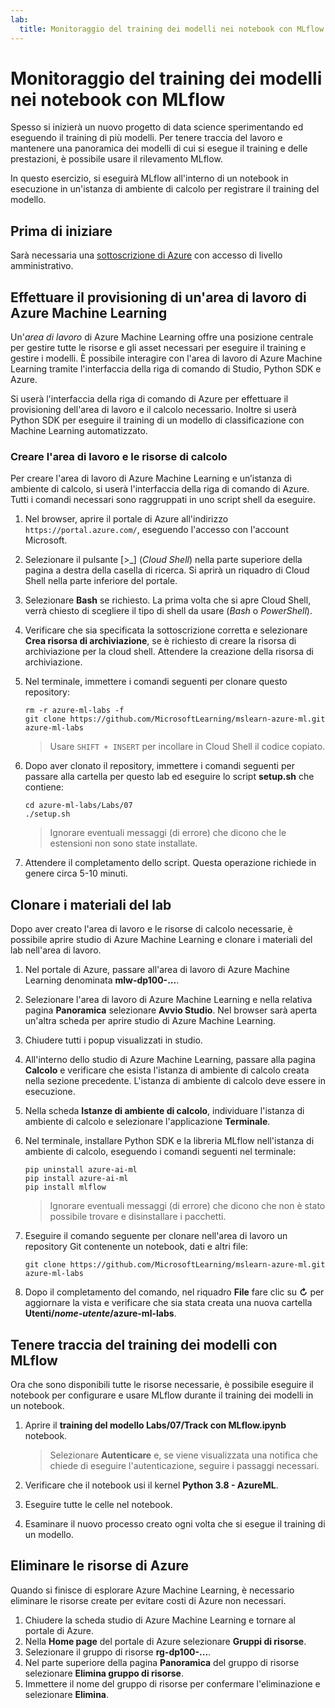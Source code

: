 ```yaml
---
lab:
  title: Monitoraggio del training dei modelli nei notebook con MLflow
---
```


# Monitoraggio del training dei modelli nei notebook con MLflow

Spesso si inizierà un nuovo progetto di data science sperimentando ed eseguendo il training di più modelli. Per tenere traccia del lavoro e mantenere una panoramica dei modelli di cui si esegue il training e delle prestazioni, è possibile usare il rilevamento MLflow.

In questo esercizio, si eseguirà MLflow all'interno di un notebook in esecuzione in un'istanza di ambiente di calcolo per registrare il training del modello.

## Prima di iniziare

Sarà necessaria una [sottoscrizione di Azure](https://azure.microsoft.com/free) con accesso di livello amministrativo.

## Effettuare il provisioning di un'area di lavoro di Azure Machine Learning

Un'*area di lavoro* di Azure Machine Learning offre una posizione centrale per gestire tutte le risorse e gli asset necessari per eseguire il training e gestire i modelli. È possibile interagire con l'area di lavoro di Azure Machine Learning tramite l'interfaccia della riga di comando di Studio, Python SDK e Azure.

Si userà l'interfaccia della riga di comando di Azure per effettuare il provisioning dell'area di lavoro e il calcolo necessario. Inoltre si userà Python SDK per eseguire il training di un modello di classificazione con Machine Learning automatizzato.

### Creare l'area di lavoro e le risorse di calcolo

Per creare l'area di lavoro di Azure Machine Learning e un’istanza di ambiente di calcolo, si userà l'interfaccia della riga di comando di Azure. Tutti i comandi necessari sono raggruppati in uno script shell da eseguire.
1. Nel browser, aprire il portale di Azure all'indirizzo `https://portal.azure.com/`, eseguendo l'accesso con l'account Microsoft.
1. Selezionare il pulsante \[>_] (*Cloud Shell*) nella parte superiore della pagina a destra della casella di ricerca. Si aprirà un riquadro di Cloud Shell nella parte inferiore del portale.
1. Selezionare **Bash** se richiesto. La prima volta che si apre Cloud Shell, verrà chiesto di scegliere il tipo di shell da usare (*Bash* o *PowerShell*).
1. Verificare che sia specificata la sottoscrizione corretta e selezionare **Crea risorsa di archiviazione**, se è richiesto di creare la risorsa di archiviazione per la cloud shell. Attendere la creazione della risorsa di archiviazione.
1. Nel terminale, immettere i comandi seguenti per clonare questo repository:

    ```azurecli
    rm -r azure-ml-labs -f
    git clone https://github.com/MicrosoftLearning/mslearn-azure-ml.git azure-ml-labs
    ```

    > Usare `SHIFT + INSERT` per incollare in Cloud Shell il codice copiato. 

1. Dopo aver clonato il repository, immettere i comandi seguenti per passare alla cartella per questo lab ed eseguire lo script **setup.sh** che contiene:

    ```azurecli
    cd azure-ml-labs/Labs/07
    ./setup.sh
    ```

    > Ignorare eventuali messaggi (di errore) che dicono che le estensioni non sono state installate.

1. Attendere il completamento dello script. Questa operazione richiede in genere circa 5-10 minuti.

## Clonare i materiali del lab

Dopo aver creato l'area di lavoro e le risorse di calcolo necessarie, è possibile aprire studio di Azure Machine Learning e clonare i materiali del lab nell'area di lavoro.

1. Nel portale di Azure, passare all'area di lavoro di Azure Machine Learning denominata **mlw-dp100-...**.
1. Selezionare l'area di lavoro di Azure Machine Learning e nella relativa pagina **Panoramica** selezionare **Avvio Studio**. Nel browser sarà aperta un'altra scheda per aprire studio di Azure Machine Learning.
1. Chiudere tutti i popup visualizzati in studio.
1. All'interno dello studio di Azure Machine Learning, passare alla pagina **Calcolo** e verificare che esista l'istanza di ambiente di calcolo creata nella sezione precedente. L'istanza di ambiente di calcolo deve essere in esecuzione.
1. Nella scheda **Istanze di ambiente di calcolo**, individuare l'istanza di ambiente di calcolo e selezionare l'applicazione **Terminale**.
1. Nel terminale, installare Python SDK e la libreria MLflow nell'istanza di ambiente di calcolo, eseguendo i comandi seguenti nel terminale:

    ```
    pip uninstall azure-ai-ml
    pip install azure-ai-ml
    pip install mlflow
    ```

    > Ignorare eventuali messaggi (di errore) che dicono che non è stato possibile trovare e disinstallare i pacchetti.

1. Eseguire il comando seguente per clonare nell'area di lavoro un repository Git contenente un notebook, dati e altri file:

    ```
    git clone https://github.com/MicrosoftLearning/mslearn-azure-ml.git azure-ml-labs
    ```

1. Dopo il completamento del comando, nel riquadro **File** fare clic su **&#8635;** per aggiornare la vista e verificare che sia stata creata una nuova cartella **Utenti/*nome-utente*/azure-ml-labs**.

## Tenere traccia del training dei modelli con MLflow

Ora che sono disponibili tutte le risorse necessarie, è possibile eseguire il notebook per configurare e usare MLflow durante il training dei modelli in un notebook.

1. Aprire il **training del modello Labs/07/Track con MLflow.ipynb** notebook.

    > Selezionare **Autenticare** e, se viene visualizzata una notifica che chiede di eseguire l'autenticazione, seguire i passaggi necessari.

1. Verificare che il notebook usi il kernel **Python 3.8 - AzureML**.
1. Eseguire tutte le celle nel notebook.
1. Esaminare il nuovo processo creato ogni volta che si esegue il training di un modello.

## Eliminare le risorse di Azure

Quando si finisce di esplorare Azure Machine Learning, è necessario eliminare le risorse create per evitare costi di Azure non necessari.

1. Chiudere la scheda studio di Azure Machine Learning e tornare al portale di Azure.
1. Nella **Home page** del portale di Azure selezionare **Gruppi di risorse**.
1. Selezionare il gruppo di risorse **rg-dp100-...**.
1. Nel parte superiore della pagina **Panoramica** del gruppo di risorse selezionare **Elimina gruppo di risorse**.
1. Immettere il nome del gruppo di risorse per confermare l'eliminazione e selezionare **Elimina**.

